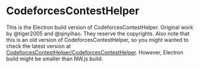 # CodeforcesContestHelper

This is the Electron build version of CodeforcesContestHelper. Original work by @tiger2005 and @qinyihao. They reserve the copyrights. Also note that this is an old version of CodeforcesContestHelper, so you might wanted to check the latest version at [CodeforcesContestHelper/CodeforcesContestHelper](https://github.com/CodeforcesContestHelper/CodeforcesContestHelper). However, Electron build might be smaller than NW.js build.
